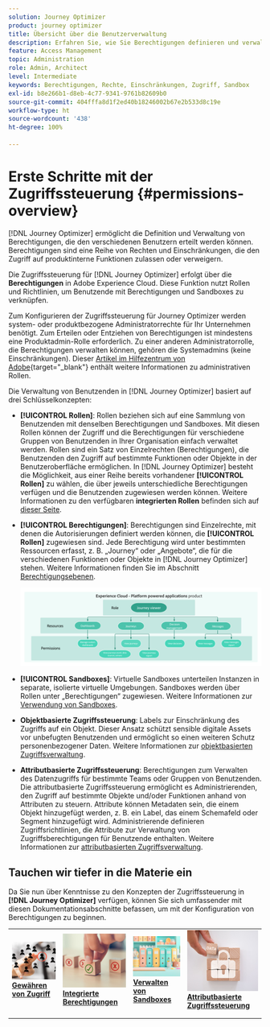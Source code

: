 ```yaml
---
solution: Journey Optimizer
product: journey optimizer
title: Übersicht über die Benutzerverwaltung
description: Erfahren Sie, wie Sie Berechtigungen definieren und verwalten
feature: Access Management
topic: Administration
role: Admin, Architect
level: Intermediate
keywords: Berechtigungen, Rechte, Einschränkungen, Zugriff, Sandbox
exl-id: b8e266b1-d8eb-4c77-9341-9761b82609b0
source-git-commit: 404fffa8d1f2ed40b18246002b67e2b533d8c19e
workflow-type: ht
source-wordcount: '438'
ht-degree: 100%

---
```


# Erste Schritte mit der Zugriffssteuerung {#permissions-overview}

[!DNL Journey Optimizer] ermöglicht die Definition und Verwaltung von Berechtigungen, die den verschiedenen Benutzern erteilt werden können. Berechtigungen sind eine Reihe von Rechten und Einschränkungen, die den Zugriff auf produktinterne Funktionen zulassen oder verweigern.

Die Zugriffssteuerung für [!DNL Journey Optimizer] erfolgt über die **Berechtigungen** in Adobe Experience Cloud. Diese Funktion nutzt Rollen und Richtlinien, um Benutzende mit Berechtigungen und Sandboxes zu verknüpfen.

Zum Konfigurieren der Zugriffssteuerung für Journey Optimizer werden system- oder produktbezogene Administratorrechte für Ihr Unternehmen benötigt. Zum Erteilen oder Entziehen von Berechtigungen ist mindestens eine Produktadmin-Rolle erforderlich. Zu einer anderen Administratorrolle, die Berechtigungen verwalten können, gehören die Systemadmins (keine Einschränkungen). Dieser [Artikel im Hilfezentrum von Adobe](https://helpx.adobe.com/de/enterprise/using/admin-roles.html){target="_blank"} enthält weitere Informationen zu administrativen Rollen.

<!-- A high-level workflow for gaining and assigning access permissions can be summarized as follows:

* After licensing [!DNL Journey Optimizer], an email is sent to the administrator specified during licensing.
* The administrator logs in to Adobe Admin Console and selects [!DNL Journey Optimizer] from the list of products on the overview page.
* To grant access to [!DNL Journey Optimizer], it is recommended that the administrator add users to the default product profile
* In Experience Platform Permissions, the administrator can create new roles or edit the permissions and users for any existing roles.
* When creating or editing a role, the administrator adds users to the role using the users tab, and grants permissions to these users (such as "Read Datasets" or "Manage Schemas") by editing the role's permissions. Similarly, the administrator can assign access to sandboxes using the same editing option.
* When users log in to the Journey Optimizer user interface, their access to capabilities is driven by the permissions that have been granted to them from the previous step. For example, if a user does not have the View Datasets permission, the Datasets tab in the side menu will not be visible to that user.-->


Die Verwaltung von Benutzenden in [!DNL Journey Optimizer] basiert auf drei Schlüsselkonzepten:

* **[!UICONTROL Rollen]**: Rollen beziehen sich auf eine Sammlung von Benutzenden mit denselben Berechtigungen und Sandboxes. Mit diesen Rollen können der Zugriff und die Berechtigungen für verschiedene Gruppen von Benutzenden in Ihrer Organisation einfach verwaltet werden. Rollen sind ein Satz von Einzelrechten (Berechtigungen), die Benutzenden den Zugriff auf bestimmte Funktionen oder Objekte in der Benutzeroberfläche ermöglichen.
In [!DNL Journey Optimizer] besteht die Möglichkeit, aus einer Reihe bereits vorhandener **[!UICONTROL Rollen]** zu wählen, die über jeweils unterschiedliche Berechtigungen verfügen und die Benutzenden zugewiesen werden können. Weitere Informationen zu den verfügbaren **integrierten Rollen** befinden sich auf [dieser Seite](ootb-product-profiles.md).

* **[!UICONTROL Berechtigungen]**: Berechtigungen sind Einzelrechte, mit denen die Autorisierungen definiert werden können, die **[!UICONTROL Rollen]** zugewiesen sind. Jede Berechtigung wird unter bestimmten Ressourcen erfasst, z. B. „Journey“ oder „Angebote“, die für die verschiedenen Funktionen oder Objekte in [!DNL Journey Optimizer] stehen. Weitere Informationen finden Sie im Abschnitt [Berechtigungsebenen](high-low-permissions.md).

  ![](assets/do-not-localize/permissions_2.png)

* **[!UICONTROL Sandboxes]**: Virtuelle Sandboxes unterteilen Instanzen in separate, isolierte virtuelle Umgebungen. Sandboxes werden über Rollen unter „Berechtigungen“ zugewiesen. Weitere Informationen zur [Verwendung von Sandboxes](sandboxes.md).

* **Objektbasierte Zugriffssteuerung**: Labels zur Einschränkung des Zugriffs auf ein Objekt. Dieser Ansatz schützt sensible digitale Assets vor unbefugten Benutzenden und ermöglicht so einen weiteren Schutz personenbezogener Daten. Weitere Informationen zur [objektbasierten Zugriffsverwaltung](object-based-access.md).

* **Attributbasierte Zugriffssteuerung**: Berechtigungen zum Verwalten des Datenzugriffs für bestimmte Teams oder Gruppen von Benutzenden. Die attributbasierte Zugriffssteuerung ermöglicht es Administrierenden, den Zugriff auf bestimmte Objekte und/oder Funktionen anhand von Attributen zu steuern. Attribute können Metadaten sein, die einem Objekt hinzugefügt werden, z. B. ein Label, das einem Schemafeld oder Segment hinzugefügt wird. Administrierende definieren Zugriffsrichtlinien, die Attribute zur Verwaltung von Zugriffsberechtigungen für Benutzende enthalten. Weitere Informationen zur [attributbasierten Zugriffsverwaltung](attribute-based-access.md).


## Tauchen wir tiefer in die Materie ein

Da Sie nun über Kenntnisse zu den Konzepten der Zugriffssteuerung in **[!DNL Journey Optimizer]** verfügen, können Sie sich umfassender mit diesen Dokumentationsabschnitte befassen, um mit der Konfiguration von Berechtigungen zu beginnen.


<table style="table-layout:fixed"><tr style="border: 0;">
<td>
<a href="permissions.md">
<img alt="Berechtigungen" src="assets/do-not-localize/role.jpg">
</a>
<div>
<a href="permissions.md"><strong>Gewähren von Zugriff</strong></a>
</div>
<p>
</td>
<td>
<a href="ootb-permissions.md">
<img alt="Integrierte Berechtigungen" src="assets/do-not-localize/select.jpg">
</a>
<div>
<a href="ootb-permissions.md"><strong>Integrierte Berechtigungen</strong></a>
</div>
<p>
</td>
<td>
<a href="sandboxes.md">
<img alt="Verwalten von Sandboxes" src="assets/do-not-localize/sandboxes.jpg">
</a>
<div>
<a href="sandboxes.md"><strong>Verwalten von Sandboxes</strong></a>
</div>
<p></td>
<td>
<a href="attribute-based-access.md">
<img alt="Attributbasierte Zugriffssteuerung" src="assets/do-not-localize/data-access.jpeg">
</a>
<div>
<a href="attribute-based-access.md"><strong>Attributbasierte Zugriffssteuerung</strong></a>
</div>
<p>
</td>
</tr></table>